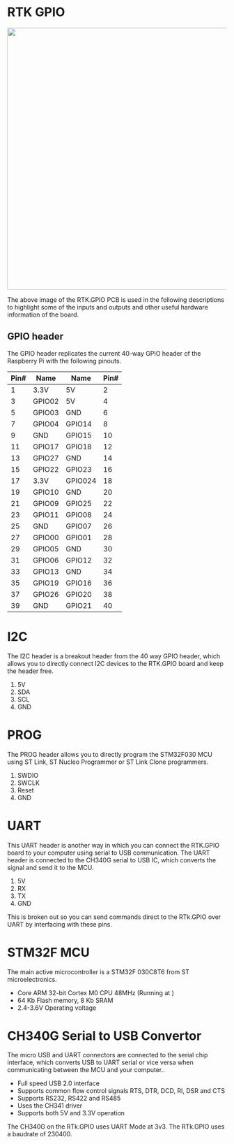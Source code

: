 # RTK GPIO

<img src="https://drive.google.com/uc?id=1nejyzGFNZUKKjXioRXjylOGQxs4civMZ" width="600" height="600">

The above image of the RTK.GPIO PCB is used in the following descriptions to highlight some of the inputs and outputs and other useful hardware information of the board.

## GPIO header

The GPIO header replicates the current 40-way GPIO header of the Raspberry Pi with the following pinouts.

| Pin#   | Name | Name | Pin#   |
| ----   | ---- | ---- | ----   |
|   1    | 3.3V     | 5V     |   2    |
|   3    | GPIO02     | 5V     |   4    |
|   5    | GPIO03     | GND     |   6    |
|   7    | GPIO04     | GPIO14     |   8    |
|   9    | GND     | GPIO15     |   10   |
|   11   | GPIO17     | GPIO18     |   12   |
|   13   | GPIO27     | GND     |   14   |
|   15   | GPIO22     | GPIO23     |   16   |
|   17   | 3.3V     | GPIO024     |   18   |
|   19   | GPIO10     | GND     |   20   |
|   21   | GPIO09     | GPIO25     |   22   |
|   23   | GPIO11     | GPIO08     |   24   |
|   25   | GND     | GPIO07     |   26   |
|   27   | GPIO00     | GPIO01     |   28   |
|   29   | GPIO05     | GND     |   30   |
|   31   | GPIO06     | GPIO12     |   32   |
|   33   | GPIO13     | GND     |   34   |
|   35   | GPIO19     | GPIO16     |   36   |
|   37   | GPIO26     | GPIO20     |   38   |
|   39   | GND     | GPIO21     |   40   |

# I2C

The I2C header is a breakout header from the 40 way GPIO header, which allows you to directly connect I2C devices to the RTK.GPIO board and keep the header free.

1. 5V
2. SDA
3. SCL
4. GND

# PROG

The PROG header allows you to directly program the STM32F030 MCU using ST Link, ST Nucleo Programmer or ST Link Clone programmers.

1. SWDIO
2. SWCLK
3. Reset
4. GND

# UART
This UART header is another way in which you can connect the RTK.GPIO board to your computer using serial to USB communication. The UART header is connected to the CH340G serial to USB IC, which converts the signal and send it to the MCU.

1. 5V
2. RX
3. TX
4. GND

This is broken out so you can send commands direct to the RTk.GPIO over UART by interfacing with these pins.

# STM32F MCU

The main active microcontroller is a STM32F 030C8T6 from ST microelectronics.

* Core ARM 32-bit Cortex M0 CPU 48MHz (Running at )
* 64 Kb Flash memory, 8 Kb SRAM
* 2.4-3.6V Operating voltage

# CH340G Serial to USB Convertor

The micro USB and UART connectors are connected to the serial chip interface, which converts USB to UART serial or vice versa when communicating between the MCU and your computer..

* Full speed USB 2.0 interface
* Supports common flow control signals RTS, DTR, DCD, RI, DSR and CTS
* Supports RS232, RS422 and RS485
* Uses the CH341 driver
* Supports both 5V and 3.3V operation

The CH340G on the RTk.GPIO uses UART Mode at 3v3. The RTk.GPIO uses a baudrate of 230400.
